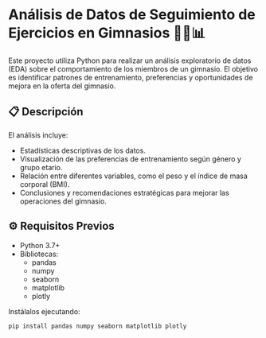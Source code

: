 # Análisis de Datos de Seguimiento de Ejercicios en Gimnasios 🏋️‍♂️📊

Este proyecto utiliza Python para realizar un análisis exploratorio de datos (EDA) sobre el comportamiento de los miembros de un gimnasio. El objetivo es identificar patrones de entrenamiento, preferencias y oportunidades de mejora en la oferta del gimnasio.

## 📋 Descripción

El análisis incluye:
- Estadísticas descriptivas de los datos.
- Visualización de las preferencias de entrenamiento según género y grupo etario.
- Relación entre diferentes variables, como el peso y el índice de masa corporal (BMI).
- Conclusiones y recomendaciones estratégicas para mejorar las operaciones del gimnasio.

## ⚙️ Requisitos Previos

- Python 3.7+
- Bibliotecas:
  - pandas
  - numpy
  - seaborn
  - matplotlib
  - plotly

Instálalos ejecutando:

```bash
pip install pandas numpy seaborn matplotlib plotly
